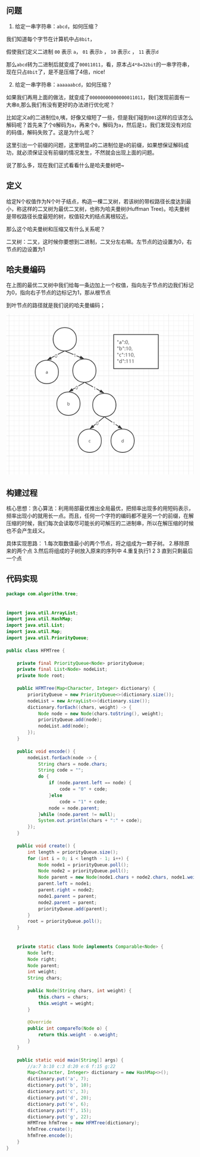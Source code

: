 ## 问题

1. 给定一串字符串：`abcd`，如何压缩？

我们知道每个字节在计算机中占`8bit`，

假使我们定义二进制 `00` 表示 `a`， `01` 表示`b`  ， `10` 表示`c`  ， `11` 表示`d`  

那么`abcd`转为二进制后就变成了`00011011`，看，原本占`4*8=32bit`的一串字符串，现在只占`8bit`了，是不是压缩了4倍，nice!

2. 给定一串字符串：`aaaaaabcd`，如何压缩？

如果我们再用上面的做法，就变成了`00000000000000011011`，我们发现前面有一大串`0`,那么我们有没有更好的办法进行优化呢？

比如定义a的二进制位`0`,咦，好像又缩短了一些，但是我们碰到`001`这样的应该怎么解码呢？首先来了个`0`解码为`a`，再来个`0`，解码为`a`，然后是`1`，我们发现没有对应的码值，解码失败了。这是为什么呢？

这里引出一个前缀的问题，这里明显`a`的二进制位是`b`的前缀，如果想保证解码成功，就必须保证没有前缀的情况发生，不然就会出现上面的问题。

说了那么多，现在我们正式看看什么是哈夫曼树吧~

## 定义

给定N个权值作为N个叶子结点，构造一棵二叉树，若该树的带权路径长度达到最小，称这样的二叉树为最优二叉树，也称为哈夫曼树(Huffman Tree)。哈夫曼树是带权路径长度最短的树，权值较大的结点离根较近。

那么这个哈夫曼树和压缩又有什么关系呢？

二叉树：二叉，这时候你要想到二进制，二叉分左右嘛。左节点的边设置为0，右节点的边设置为1

## 哈夫曼编码

在上图的最优二叉树中我们给每一条边加上一个权值，指向左子节点的边我们标记为0，指向右子节点的边标记为1，那从根节点

到叶节点的路径就是我们说的哈夫曼编码；

![](哈夫曼编码.png)



## 构建过程

核心思想：贪心算法：利用局部最优推出全局最优，把频率出现多的用短码表示，频率出现小的就用长一点。而且，任何一个字符的编码都不是另一个的前缀，在解压缩的时候，我们每次会读取尽可能长的可解压的二进制串，所以在解压缩的时候也不会产生歧义。

具体实现思路：
1.每次取数值最小的两个节点，将之组成为一颗子树。
2.移除原来的两个点
3.然后将组成的子树放入原来的序列中
4.重复执行1 2 3 直到只剩最后一个点



## 代码实现

```java
package com.algorithm.tree;


import java.util.ArrayList;
import java.util.HashMap;
import java.util.List;
import java.util.Map;
import java.util.PriorityQueue;

public class HFMTree {

    private final PriorityQueue<Node> priorityQueue;
    private final List<Node> nodeList;
    private Node root;

    public HFMTree(Map<Character, Integer> dictionary) {
        priorityQueue = new PriorityQueue<>(dictionary.size());
        nodeList = new ArrayList<>(dictionary.size());
        dictionary.forEach((chars, weight) -> {
            Node node = new Node(chars.toString(), weight);
            priorityQueue.add(node);
            nodeList.add(node);
        });
    }

    public void encode() {
        nodeList.forEach(node -> {
            String chars = node.chars;
            String code = "";
            do {
                if (node.parent.left == node) {
                    code = "0" + code;
                }else
                    code = "1" + code;
                node = node.parent;
            }while (node.parent != null);
            System.out.println(chars + ":" + code);
        });
    }

    public void create() {
        int length = priorityQueue.size();
        for (int i = 0; i < length - 1; i++) {
            Node node1 = priorityQueue.poll();
            Node node2 = priorityQueue.poll();
            Node parent = new Node(node1.chars + node2.chars, node1.weight + node2.weight);
            parent.left = node1;
            parent.right = node2;
            node1.parent = parent;
            node2.parent = parent;
            priorityQueue.add(parent);
        }
        root = priorityQueue.poll();
    }


    private static class Node implements Comparable<Node> {
        Node left;
        Node right;
        Node parent;
        int weight;
        String chars;

        public Node(String chars, int weight) {
            this.chars = chars;
            this.weight = weight;
        }

        @Override
        public int compareTo(Node o) {
            return this.weight - o.weight;
        }
    }

    public static void main(String[] args) {
        //a:7 b:10 c:3 d:20 e:6 f:15 g:22
        Map<Character, Integer> dictionary = new HashMap<>();
        dictionary.put('a', 7);
        dictionary.put('b', 10);
        dictionary.put('c', 3);
        dictionary.put('d', 20);
        dictionary.put('e', 6);
        dictionary.put('f', 15);
        dictionary.put('g', 22);
        HFMTree hfmTree = new HFMTree(dictionary);
        hfmTree.create();
        hfmTree.encode();
    }
}
```


